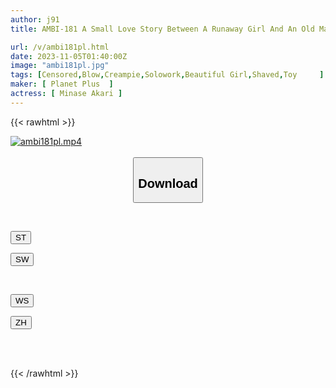 ```yaml
---
author: j91
title: AMBI-181 A Small Love Story Between A Runaway Girl And An Old Man Akari Minase

url: /v/ambi181pl.html
date: 2023-11-05T01:40:00Z
image: "ambi181pl.jpg"
tags: [Censored,Blow,Creampie,Solowork,Beautiful Girl,Shaved,Toy	 ]
maker: [ Planet Plus  ]
actress: [ Minase Akari ]
---
```



{{< rawhtml >}}

<div class="video" data-videoid="lQ7VpzGZrpC74Yj">
    <a href="javascript:;">
        <img src="https://my.j91.asia/v/ambi181pl.jpg" width="WIDTH" height="HEIGHT" alt="ambi181pl.mp4" loading="lazy">
    </a>
</div>

<script type="text/javascript" src="https://j91.asia/asset/on-demand-st.js"></script>

<br>
  <link rel="stylesheet" href="https://j91.asia/asset/bs5.css">
  
  <center>
  <button class="btn btn-primary" type="button" data-bs-toggle="collapse" data-bs-target=".multi-collapse" aria-expanded="false" aria-controls="multiCollapseExample1 multiCollapseExample2"><h2>Download</h2></button></center>
</p>
<div class="row">
  <div class="col">
    <div class="collapse multi-collapse" id="multiCollapseExample1">
      <div class="card card-body">
	      	      <br>
<div class="buttons">  
<p><a href="https://streamtape.to/v/lQ7VpzGZrpC74Yj" target="_blank"><button class="btn-hover color-3"><i class="fa fa-download"></i> ST</button></a></p>
<p><a href="https://sfastwish.com/ssuvomdrdfxj" target="_blank"><button class="btn-hover color-2"><i class="fa fa-download"></i> SW</button></a></p></div>
    </div>
  </div>
</div>
  <div class="col">
    <div class="collapse multi-collapse" id="multiCollapseExample2">
      <div class="card card-body">
	      <br>
<div class="buttons">
<p><a href="https://wolfstream.tv/38jzwll2pmkj" target="_blank"><button class="btn-hover color-9"><i class="fa fa-download"></i> WS</button></a></p>
<p><a href="https://lylxan.com/21s0ntstzjzc" target="_blank"><button class="btn-hover color-8"><i class="fa fa-download"></i> ZH</button></a></p></div>
<br><br>
      </div>
    </div>
  </div>
</div>

{{< /rawhtml >}}
